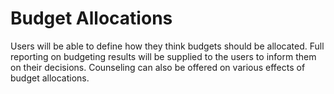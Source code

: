 # Budget Allocations
Users will be able to define how they think budgets should be allocated. Full reporting on budgeting results will be supplied to the users to inform them on their decisions. Counseling can also be offered on various effects of budget allocations.

